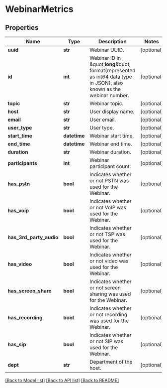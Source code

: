 # WebinarMetrics

## Properties
Name | Type | Description | Notes
------------ | ------------- | ------------- | -------------
**uuid** | **str** | Webinar UUID. | [optional] 
**id** | **int** | Webinar ID in \&quot;**long**\&quot; format(represented as int64 data type in JSON), also known as the webinar number. | [optional] 
**topic** | **str** | Webinar topic. | [optional] 
**host** | **str** | User display name. | [optional] 
**email** | **str** | User email. | [optional] 
**user_type** | **str** | User type. | [optional] 
**start_time** | **datetime** | Webinar start time. | [optional] 
**end_time** | **datetime** | Webinar end time. | [optional] 
**duration** | **str** | Webinar duration. | [optional] 
**participants** | **int** | Webinar participant count. | [optional] 
**has_pstn** | **bool** | Indicates whether or not PSTN was used for the Webinar. | [optional] 
**has_voip** | **bool** | Indicates whether or not VoIP was used for the Webinar. | [optional] 
**has_3rd_party_audio** | **bool** | Indicates whether or not TSP was used for the Webinar. | [optional] 
**has_video** | **bool** | Indicates whether or not video was used for the Webinar. | [optional] 
**has_screen_share** | **bool** | Indicates whether or not screen sharing was used for the Webinar. | [optional] 
**has_recording** | **bool** | Indicates whether or not recording was used for the Webinar. | [optional] 
**has_sip** | **bool** | Indicates whether or not SIP was used for the Webinar. | [optional] 
**dept** | **str** | Department of the host. | [optional] 

[[Back to Model list]](../README.md#documentation-for-models) [[Back to API list]](../README.md#documentation-for-api-endpoints) [[Back to README]](../README.md)

